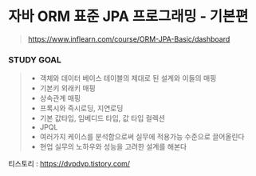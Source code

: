 # 자바 ORM 표준 JPA 프로그래밍 - 기본편
> https://www.inflearn.com/course/ORM-JPA-Basic/dashboard

### STUDY GOAL
> * 객체와 데이터 베이스 테이블의 제대로 된 설계와 이들의 매핑
> * 기본키 외래키 매핑
> * 상속관계 매핑
> * 프록시와 즉시로딩, 지연로딩
> * 기본 값타입, 임베디드 타입, 값 타입 컬렉션
> * JPQL
> * 여러가지 케이스를 분석함으로써 실무에 적용가능 수준으로 끌어올린다
> * 현업 실무의 노하우와 성능을 고려한 설계를 해본다

티스토리 : https://dvpdvp.tistory.com/
